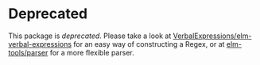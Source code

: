 # Deprecated

This package is *deprecated*. Please take a look at [VerbalExpressions/elm-verbal-expressions] for
an easy way of constructing a Regex, or at [elm-tools/parser] for a more flexible parser. 




[VerbalExpressions/elm-verbal-expressions]: http://package.elm-lang.org/packages/VerbalExpressions/elm-verbal-expressions/latest
[elm-tools/parser]: http://package.elm-lang.org/packages/elm-tools/parser/latest
